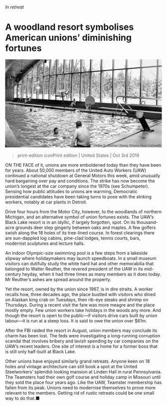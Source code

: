 ###### In retreat

# A woodland resort symbolises American unions’ diminishing fortunes 

![image](images/20191005_USP001_0.jpg) 

> print-edition iconPrint edition | United States | Oct 3rd 2019 

ON THE FACE of it, unions are more emboldened today than they have been for years. About 50,000 members of the United Auto Workers (UAW) continued a national shutdown at General Motors this week, amid unusually hard bargaining over pay and conditions. The strike has now become the union’s longest at the car company since the 1970s (see Schumpeter). Sensing how public attitudes to unions are warming, Democratic presidential candidates have been taking turns to pose with the striking workers, notably at car plants in Detroit. 

Drive four hours from the Motor City, however, to the woodlands of northern Michigan, and an alternative symbol of union fortunes exists. The UAW’s Black Lake resort is in an idyllic, if largely forgotten, spot. On its thousand-acre grounds deer step gingerly between oaks and maples. A few golfers swish along the 18 holes of its tree-lined course. In forest clearings there are sun-dappled log cabins, pine-clad lodges, tennis courts, bars, modernist sculptures and lecture halls. 

An indoor Olympic-size swimming pool is a few steps from a lakeside slipway where holidaymakers may launch speedboats. In a small museum visitors can dutifully study the white hard hat and other memorabilia that belonged to Walter Reuther, the revered president of the UAW in its mid-century heyday, when it had three times as many members as it does today. Mr Reuther’s ashes are spread around the property. 

Yet the resort, owned by the union since 1967, is in dire straits. A worker recalls how, three decades ago, the place bustled with visitors who dined on Alaskan king crab on Tuesdays, then rib-eye steaks and shrimp on Thursdays. During a recent visit the fare was more meagre and the place mostly empty. Few union workers take holidays in the woods any more. And though the resort is open to the public—if visitors drive cars built by union labour—it is run at a steep loss. It is said to owe the union over $61m. 

After the FBI raided the resort in August, union members may conclude its charm has been lost. The feds were investigating a long-running corruption scandal that involves bribery and lavish spending by car companies on the UAW’s recent leaders. One site of interest is a home for a former boss that is still only half-built at Black Lake. 

Other unions have enjoyed similarly grand retreats. Anyone keen on 18 holes and vintage architecture can still book a spot at the United Steelworkers’ splendid-looking mansion at Linden Hall in rural Pennsylvania. The Teamsters had their own golf course and holiday camp in Missouri until they sold the place four years ago. Like the UAW, Teamster membership has fallen from its peak. Unions need to modernise themselves to prove more relevant to the members. Getting rid of rustic retreats could be one small way to do that.■ 

